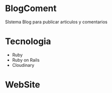 # BlogComent
SIstema Blog para publicar articulos y comentarios

# Tecnologia
+ Ruby
+ Ruby on Rails
+ Cloudinary

# WebSite

